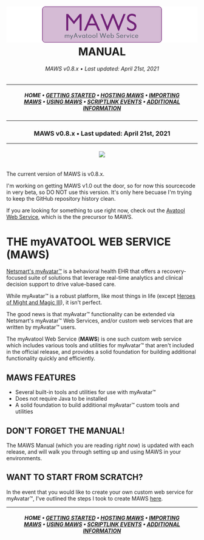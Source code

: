 ﻿<!--
  Software manual template (b210104)
  https://github.com/APrettyCoolProgram/my-development-environment/tree/master/templates/documentation
-->

<h1 align="center">

  <img src="../../resources/asset/img/logo/maws-logo-800x150.png" alt="myAvatar Web Service logo" width="800">
  <br>
  MANUAL
  <br>

</h1>

<h6 align="center">

  MAWS v0.8.x&nbsp;&bull;&nbsp;Last updated: April 21st, 2021

</h6>

***

<h5 align="center">

  HOME&nbsp;&bull;&nbsp;[GETTING STARTED](manual-getting-started.md)&nbsp;&bull;&nbsp;[HOSTING MAWS](manual-hosting-maws.md)&nbsp;&bull;&nbsp;[IMPORTING MAWS](manual-importing-maws.md)&nbsp;&bull;&nbsp;[USING MAWS](manual-using-maws.md)&nbsp;&bull;&nbsp;[SCRIPTLINK EVENTS](manual-scriptlink-events.md)&nbsp;&bull;&nbsp;[ADDITIONAL INFORMATION](manual-additional-information.md)

</h5>

***

<h3 align="center">

  MAWS v0.8.x&nbsp;&bull;&nbsp;Last updated: April 21st, 2021

</h6>

***

<h6 align="center">

  <img src="https://img.shields.io/badge/WARNING:-THIS%20IS%20BETA%20SOFTWARE-%23990000?style=for-the-badge">
  
</h6>

The current version of MAWS is v0.8.x.

I'm working on getting MAWS v1.0 out the door, so for now this sourcecode in very beta, so DO NOT use this version. It's only here becuase I'm trying to keep the GitHub repository history clean.

If you are looking for something to use right now, check out the [Avatool Web Service](https://github.com/spectrum-health-systems/Avatool-Web-Service), which is the the precursor to MAWS.

# THE myAVATOOL WEB SERVICE (MAWS)
[Netsmart's myAvatar™](https://www.ntst.com/Solutions-and-Services/Offerings/myAvatar) is a behavioral health EHR that offers a recovery-focused suite of solutions that leverage real-time analytics and clinical decision support to drive value-based care.

While myAvatar™ is a robust platform, like most things in life (except [Heroes of Might and Magic III](https://www.gog.com/game/heroes_of_might_and_magic_3_complete_edition)), it isn't perfect.

The good news is that myAvatar™ functionality can be extended via Netsmart's myAvatar™ Web Services, and/or custom web services that are written by myAvatar™ users.

The myAvatool Web Service (**MAWS**) is one such custom web service which includes various tools and utilities for myAvatar™ that aren't included in the official release, and provides a solid foundation for building additional functionality quickly and efficiently.

## MAWS FEATURES
* Several built-in tools and utilities for use with myAvatar™
* Does not require Java to be installed
* A solid foundation to build additional myAvatar™ custom tools and utilities

## DON'T FORGET THE MANUAL!
The MAWS Manual (which you are reading *right now*) is updated with each release, and will walk you through setting up and using MAWS in your environments.

## WANT TO START FROM SCRATCH?
In the event that you would like to create your own custom web service for myAvatar™, I've outlined the steps I took to create MAWS [here](https://github.com/spectrum-health-systems/MyAvatoolWebService/blob/main/doc/man/manual-custom-web-services.md).

***

<h5 align="center">

  HOME&nbsp;&bull;&nbsp;[GETTING STARTED](manual-getting-started.md)&nbsp;&bull;&nbsp;[HOSTING MAWS](manual-hosting-maws.md)&nbsp;&bull;&nbsp;[IMPORTING MAWS](manual-importing-maws.md)&nbsp;&bull;&nbsp;[USING MAWS](manual-using-maws.md)&nbsp;&bull;&nbsp;[SCRIPTLINK EVENTS](manual-scriptlink-events.md)&nbsp;&bull;&nbsp;[ADDITIONAL INFORMATION](manual-additional-information.md)

</h5>